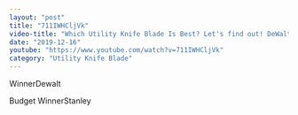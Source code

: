 ```yaml
---
layout: "post"
title: "711IWHCljVk"
video-title: "Which Utility Knife Blade Is Best? Let's find out! DeWalt, Irwin, Stanley, Husky, Kobalt, Lenox"
date: "2019-12-16"
youtube: "https://www.youtube.com/watch?v=711IWHCljVk"
category: "Utility Knife Blade"
---
```

<div class="space-y-1"><p><span class="inline-flex items-center justify-center px-2 py-1 mr-2 text-sm font-semibold leading-none text-red-50 bg-red-600 rounded-full">Winner</span>Dewalt<br></p><p><span class="inline-flex items-center justify-center px-2 py-1 mr-2 text-sm font-semibold leading-none bg-white hover:bg-gray-100 text-gray-400 border border-gray-200 rounded-full">Budget Winner</span>Stanley<br></p></div>